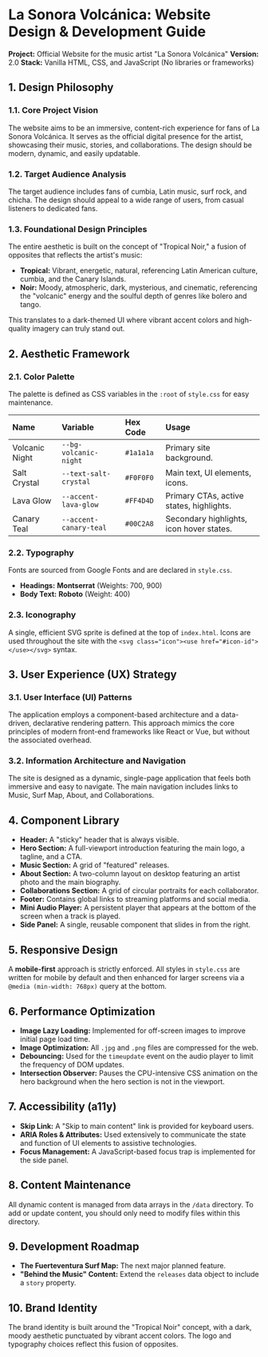# La Sonora Volcánica: Website Design & Development Guide

**Project:** Official Website for the music artist "La Sonora Volcánica"
**Version:** 2.0
**Stack:** Vanilla HTML, CSS, and JavaScript (No libraries or frameworks)

## 1. Design Philosophy

### 1.1. Core Project Vision

The website aims to be an immersive, content-rich experience for fans of La Sonora Volcánica. It serves as the official digital presence for the artist, showcasing their music, stories, and collaborations. The design should be modern, dynamic, and easily updatable.

### 1.2. Target Audience Analysis

The target audience includes fans of cumbia, Latin music, surf rock, and chicha. The design should appeal to a wide range of users, from casual listeners to dedicated fans.

### 1.3. Foundational Design Principles

The entire aesthetic is built on the concept of "Tropical Noir," a fusion of opposites that reflects the artist's music:

- **Tropical:** Vibrant, energetic, natural, referencing Latin American culture, cumbia, and the Canary Islands.
- **Noir:** Moody, atmospheric, dark, mysterious, and cinematic, referencing the "volcanic" energy and the soulful depth of genres like bolero and tango.

This translates to a dark-themed UI where vibrant accent colors and high-quality imagery can truly stand out.

## 2. Aesthetic Framework

### 2.1. Color Palette

The palette is defined as CSS variables in the `:root` of `style.css` for easy maintenance.

| Name | Variable | Hex Code | Usage |
| :--- | :--- | :--- | :--- |
| Volcanic Night | `--bg-volcanic-night` | `#1a1a1a` | Primary site background. |
| Salt Crystal | `--text-salt-crystal` | `#F0F0F0` | Main text, UI elements, icons. |
| Lava Glow | `--accent-lava-glow` | `#FF4D4D` | Primary CTAs, active states, highlights. |
| Canary Teal | `--accent-canary-teal`| `#00C2A8` | Secondary highlights, icon hover states. |

### 2.2. Typography

Fonts are sourced from Google Fonts and are declared in `style.css`.

- **Headings:** **Montserrat** (Weights: 700, 900)
- **Body Text:** **Roboto** (Weight: 400)

### 2.3. Iconography

A single, efficient SVG sprite is defined at the top of `index.html`. Icons are used throughout the site with the `<svg class="icon"><use href="#icon-id"></use></svg>` syntax.

## 3. User Experience (UX) Strategy

### 3.1. User Interface (UI) Patterns

The application employs a component-based architecture and a data-driven, declarative rendering pattern. This approach mimics the core principles of modern front-end frameworks like React or Vue, but without the associated overhead.

### 3.2. Information Architecture and Navigation

The site is designed as a dynamic, single-page application that feels both immersive and easy to navigate. The main navigation includes links to Music, Surf Map, About, and Collaborations.

## 4. Component Library

- **Header:** A "sticky" header that is always visible.
- **Hero Section:** A full-viewport introduction featuring the main logo, a tagline, and a CTA.
- **Music Section:** A grid of "featured" releases.
- **About Section:** A two-column layout on desktop featuring an artist photo and the main biography.
- **Collaborations Section:** A grid of circular portraits for each collaborator.
- **Footer:** Contains global links to streaming platforms and social media.
- **Mini Audio Player:** A persistent player that appears at the bottom of the screen when a track is played.
- **Side Panel:** A single, reusable component that slides in from the right.

## 5. Responsive Design

A **mobile-first** approach is strictly enforced. All styles in `style.css` are written for mobile by default and then enhanced for larger screens via a `@media (min-width: 768px)` query at the bottom.

## 6. Performance Optimization

- **Image Lazy Loading:** Implemented for off-screen images to improve initial page load time.
- **Image Optimization:** All `.jpg` and `.png` files are compressed for the web.
- **Debouncing:** Used for the `timeupdate` event on the audio player to limit the frequency of DOM updates.
- **Intersection Observer:** Pauses the CPU-intensive CSS animation on the hero background when the hero section is not in the viewport.

## 7. Accessibility (a11y)

- **Skip Link:** A "Skip to main content" link is provided for keyboard users.
- **ARIA Roles & Attributes:** Used extensively to communicate the state and function of UI elements to assistive technologies.
- **Focus Management:** A JavaScript-based focus trap is implemented for the side panel.

## 8. Content Maintenance

All dynamic content is managed from data arrays in the `/data` directory. To add or update content, you should only need to modify files within this directory.

## 9. Development Roadmap

- **The Fuerteventura Surf Map:** The next major planned feature.
- **"Behind the Music" Content:** Extend the `releases` data object to include a `story` property.

## 10. Brand Identity

The brand identity is built around the "Tropical Noir" concept, with a dark, moody aesthetic punctuated by vibrant accent colors. The logo and typography choices reflect this fusion of opposites.
